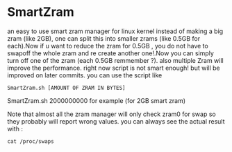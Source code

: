 # SmartZram
an easy to use smart zram manager for linux kernel
instead of making a big zram (like 2GB), one can split this into smaller zrams (like 0.5GB for each).Now if u want to reduce the zram for 0.5GB , you do not have to swapoff the whole zram and re create another one!.Now you can simply turn off one of the zram (each 0.5GB remmember ?).
also multiple Zram will improve the performance.
right now script is not smart enough! but will be improved on later commits.
you can use the script like
```
SmartZram.sh [AMOUNT OF ZRAM IN BYTES]
```
SmartZram.sh 2000000000 for example (for 2GB smart zram)

Note that almost all the zram manager will only check zram0 for swap 
so they probably will report wrong values.
you can always see the actual result with :
```
cat /proc/swaps
```
